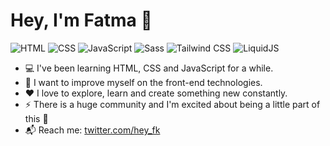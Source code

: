 # Hey, I'm Fatma 👋

![HTML](https://img.shields.io/badge/HTML-e34f26)
![CSS](https://img.shields.io/badge/CSS-2965f1)
![JavaScript](https://img.shields.io/badge/JavaScript-f7df1e)
![Sass](https://img.shields.io/badge/Sass-cf649a)
![Tailwind CSS](https://img.shields.io/badge/Tailwind%20CSS-06b6d4)
![LiquidJS](https://img.shields.io/badge/LiquidJS-0e83cd)

- :computer: I've been learning HTML, CSS and JavaScript for a while.
- :muscle: I want to improve myself on the front-end technologies.
- :heart: I love to explore, learn and create something new constantly. 
- :zap: There is a huge community and I'm excited about being a little part of this :rocket:
- :mailbox_with_mail: Reach me: [twitter.com/hey_fk](https://twitter.com/hey_fk)
